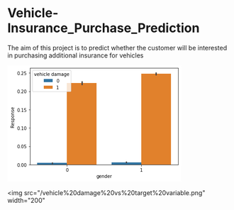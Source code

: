 # Vehicle-Insurance_Purchase_Prediction
The aim of this project  is to predict whether the customer will be interested in purchasing additional insurance for vehicles

![](/vehicle%20damage%20vs%20target%20variable.png)

<img src="/vehicle%20damage%20vs%20target%20variable.png" width="200"
